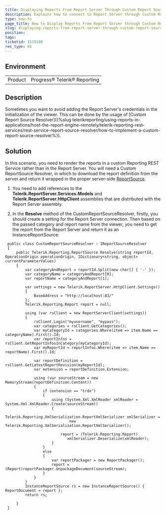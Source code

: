 ```yaml
---
title: Displaying Reports From Report Server Through Custom Report Source Resolver
description: Explains how to connect to Report Server through Custom Report Source Resolver and display a reprot
type: how-to
page_title: How to Display Reports From Report Server through Custom Report Source Resolver
slug: displaying-reports-from-report-server-through-custom-report-source-resolver
position: 
tags: 
ticketid: 1519100
res_type: kb
---
```


## Environment
<table>
	<tbody>
		<tr>
			<td>Product</td>
			<td>Progress® Telerik® Reporting</td>
		</tr>
	</tbody>
</table>


## Description
Sometimes you want to avoid adding the Report Server's credentials in the initialization of the viewer. This can be done by the usage of [Custom Report Source Resolver]({%slug telerikreporting/using-reports-in-applications/host-the-report-engine-remotely/telerik-reporting-rest-services/rest-service-report-source-resolver/how-to-implement-a-custom-report-source-resolver%}).

## Solution
In this scenario, you need to render the reports in a custom Reporting REST Service rather than in the Report Server. You will need a Custom ReportSource Resolver, in which to download the report definition from the server and return it wrapped in the proper server-side [ReportSource](./report-sources).

1. You need to add references to the **Telerik.ReportServer.Services.Models** and **Telerik.ReportServer.HttpClient** assemblies that are distributed with the Report Server assembly.

2. In the **Resolve** method of the CustomReportSourceResolver, firstly, you should create a setting for the Report Server connection. Then based on the passed category and report name from the viewer, you need to get the report from the Report Server and return it as an InstanceReportSource:

```CSharp
 public class CustomReportSourceResolver : IReportSourceResolver
 {
     public Telerik.Reporting.ReportSource Resolve(string reportId, OperationOrigin operationOrigin, IDictionary<string, object> currentParameterValues)
     {
         var categoryAndReport = reportId.Split(new char[] { '-' });
         var categoryName = categoryAndReport[0];
         var reportName = categoryAndReport[1];

         var settings = new Telerik.ReportServer.HttpClient.Settings()
         {
             BaseAddress = "http://localhost:83/"
         };
         Telerik.Reporting.Report report = null;

         using (var rsClient = new ReportServerClient(settings))
         {
             rsClient.Login("myusername", "mypass");
             var categories = rsClient.GetCategories();
             var myCategoryId = categories.Where(item => item.Name == categoryName).First().Id;
             var reportInfos = rsClient.GetReportInfosInCategory(myCategoryId);
             var myReportId = reportInfos.Where(item => item.Name == reportName).First().Id;

             var reportDefinition = rsClient.GetLatestReportRevision(myReportId);
             var extension = reportDefinition.Extension;

             using (var sourceStream = new MemoryStream(reportDefinition.Content))
             {
                 if (extension == "trdx")
                 {
                     using (System.Xml.XmlReader xmlReader = System.Xml.XmlReader.Create(sourceStream))
                     {
                         Telerik.Reporting.XmlSerialization.ReportXmlSerializer xmlSerializer =
                             new Telerik.Reporting.XmlSerialization.ReportXmlSerializer();

                         report = (Telerik.Reporting.Report)
                            xmlSerializer.Deserialize(xmlReader);
                     }
                 }
                 else
                 {
                     var reportPackager = new ReportPackager();
                     report = (Report)reportPackager.UnpackageDocument(sourceStream);
                 }
             }
         }
         InstanceReportSource rs = new InstanceReportSource() { ReportDocument = report };
         return rs;

     }
 }
```
